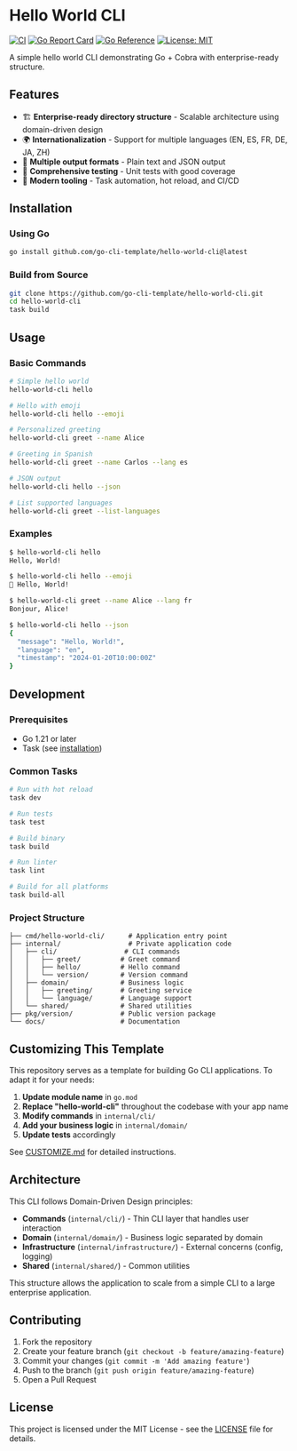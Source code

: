 # Hello World CLI

[![CI](https://github.com/MOlechowski/go-cli-template/actions/workflows/ci.yml/badge.svg)](https://github.com/MOlechowski/go-cli-template/actions/workflows/ci.yml)
[![Go Report Card](https://goreportcard.com/badge/github.com/go-cli-template/hello-world-cli)](https://goreportcard.com/report/github.com/go-cli-template/hello-world-cli)
[![Go Reference](https://pkg.go.dev/badge/github.com/go-cli-template/hello-world-cli.svg)](https://pkg.go.dev/github.com/go-cli-template/hello-world-cli)
[![License: MIT](https://img.shields.io/badge/License-MIT-yellow.svg)](https://opensource.org/licenses/MIT)

A simple hello world CLI demonstrating Go + Cobra with enterprise-ready structure.

## Features

- 🏗️ **Enterprise-ready directory structure** - Scalable architecture using domain-driven design
- 🌍 **Internationalization** - Support for multiple languages (EN, ES, FR, DE, JA, ZH)
- 📝 **Multiple output formats** - Plain text and JSON output
- 🧪 **Comprehensive testing** - Unit tests with good coverage
- 🔧 **Modern tooling** - Task automation, hot reload, and CI/CD

## Installation

### Using Go

```bash
go install github.com/go-cli-template/hello-world-cli@latest
```

### Build from Source

```bash
git clone https://github.com/go-cli-template/hello-world-cli.git
cd hello-world-cli
task build
```

## Usage

### Basic Commands

```bash
# Simple hello world
hello-world-cli hello

# Hello with emoji
hello-world-cli hello --emoji

# Personalized greeting
hello-world-cli greet --name Alice

# Greeting in Spanish
hello-world-cli greet --name Carlos --lang es

# JSON output
hello-world-cli hello --json

# List supported languages
hello-world-cli greet --list-languages
```

### Examples

```bash
$ hello-world-cli hello
Hello, World!

$ hello-world-cli hello --emoji
👋 Hello, World!

$ hello-world-cli greet --name Alice --lang fr
Bonjour, Alice!

$ hello-world-cli hello --json
{
  "message": "Hello, World!",
  "language": "en",
  "timestamp": "2024-01-20T10:00:00Z"
}
```

## Development

### Prerequisites

- Go 1.21 or later
- Task (see [installation](https://taskfile.dev/installation/))

### Common Tasks

```bash
# Run with hot reload
task dev

# Run tests
task test

# Build binary
task build

# Run linter
task lint

# Build for all platforms
task build-all
```

### Project Structure

```
├── cmd/hello-world-cli/      # Application entry point
├── internal/                 # Private application code
│   ├── cli/                 # CLI commands
│   │   ├── greet/          # Greet command
│   │   ├── hello/          # Hello command
│   │   └── version/        # Version command
│   ├── domain/             # Business logic
│   │   ├── greeting/       # Greeting service
│   │   └── language/       # Language support
│   └── shared/             # Shared utilities
├── pkg/version/            # Public version package
└── docs/                   # Documentation
```

## Customizing This Template

This repository serves as a template for building Go CLI applications. To adapt it for your needs:

1. **Update module name** in `go.mod`
2. **Replace "hello-world-cli"** throughout the codebase with your app name
3. **Modify commands** in `internal/cli/`
4. **Add your business logic** in `internal/domain/`
5. **Update tests** accordingly

See [CUSTOMIZE.md](docs/CUSTOMIZE.md) for detailed instructions.

## Architecture

This CLI follows Domain-Driven Design principles:

- **Commands** (`internal/cli/`) - Thin CLI layer that handles user interaction
- **Domain** (`internal/domain/`) - Business logic separated by domain
- **Infrastructure** (`internal/infrastructure/`) - External concerns (config, logging)
- **Shared** (`internal/shared/`) - Common utilities

This structure allows the application to scale from a simple CLI to a large enterprise application.

## Contributing

1. Fork the repository
2. Create your feature branch (`git checkout -b feature/amazing-feature`)
3. Commit your changes (`git commit -m 'Add amazing feature'`)
4. Push to the branch (`git push origin feature/amazing-feature`)
5. Open a Pull Request

## License

This project is licensed under the MIT License - see the [LICENSE](LICENSE) file for details.